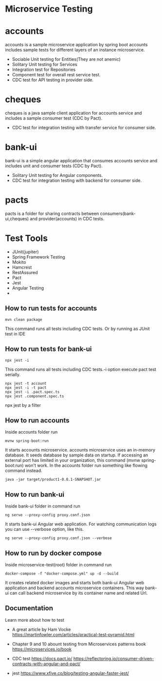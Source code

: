 # Microservice Testing

# accounts
accounts is a sample microservice application by spring boot
accounts includes sample tests for different layers of an instance microservice.
-  Sociable Unit testing for Entities(They are not anemic)
-  Solitary Unit testing for Services
-  Integration test for Repositories
-  Component test for overall rest service test.
-  CDC test for API testing in provider side.

# cheques
cheques is a java sample client application for accounts service and includes a sample consumer test (CDC by Pact).
-  CDC test for integration testing with transfer service for consumer side.
# bank-ui
bank-ui is a simple angular application that consumes accounts service and includes unit and consumer tests (CDC by Pact).
-  Solitary Unit testing for Angular components.
-  CDC test for integration testing with backend for consumer side. 

# pacts
pacts is a folder for sharing contracts between consumers(bank-ui,cheques) and provider(accounts) in CDC tests.

# Test Tools
-  JUnit(jupiter)
-  Spring Framework Testing
-  Mokito
-  Hamcrest
-  RestAssured
-  Pact
-  Jest
-  Angular Testing
-  

## How to run tests for accounts
 ```
mvn clean package 
```
This command runs all tests including CDC tests.
Or by running as JUnit test in IDE


## How to run tests for bank-ui
```
npx jest -i
```
This command runs all tests including CDC tests.-i option execute pact test serially.
```
npx jest -t account
npx jest -i -t pact
npx jest -i .pact.spec.ts
npx jest .component.spec.ts

```
 npx jest by a filter 

## How to run accounts
Inside accounts folder run 
```
mvnw spring-boot:run

```
It starts accounts microservice.
accounts microservice uses an in-memory database.
It seeds database by sample data on startup.
If accessing an external port has limited in your organization, this command (mvnw spring-boot:run) won't work. In the accounts folder run something like flowing command instead.
```
java -jar target/product1-0.0.1-SNAPSHOT.jar

```
## How to run bank-ui

Inside bank-ui folder in command run
```
ng serve --proxy-config proxy.conf.json

```
It starts bank-ui Angular web application.
For watching communication logs you can use --verbose option,
like this.
```
ng serve --proxy-config proxy.conf.json --verbose

```

## How to run by docker compose 

Inside microservice-test(root) folder in command run
```
docker-compose -f "docker-compose.yml" up -d --build

```
It creates related docker images and starts both bank-ui Angular web application and backend accounts microservice containers.
This way bank-ui can call backend microservice by its container name and related Url.


## Documentation
Learn more about how to test 

- A great article by Ham Vocke
https://martinfowler.com/articles/practical-test-pyramid.html

- Chapter 9 and 10 abount testing from Microservices patterns book 
https://microservices.io/book

- CDC test
https://docs.pact.io/
https://reflectoring.io/consumer-driven-contracts-with-angular-and-pact/

- jest 
https://www.xfive.co/blog/testing-angular-faster-jest/

